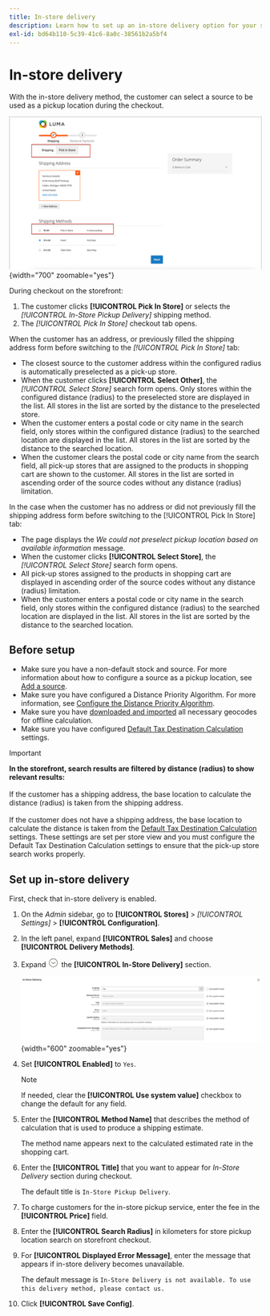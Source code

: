 ```yaml
---
title: In-store delivery
description: Learn how to set up an in-store delivery option for your store.
exl-id: bd64b110-5c39-41c6-8a0c-38561b2a5bf4
---
```

# In-store delivery

With the in-store delivery method, the customer can select a source to be used as a pickup location during the checkout.

![In-store Delivery Method at Checkout](./assets/luma-in-store-example.png){width="700" zoomable="yes"}

During checkout on the storefront:

1. The customer clicks **[!UICONTROL Pick In Store]** or selects the _[!UICONTROL In-Store Pickup Delivery]_ shipping method.
1. The _[!UICONTROL Pick In Store]_ checkout tab opens.

When the customer has an address, or previously filled the shipping address form before switching to the _[!UICONTROL Pick In Store]_ tab:

- The closest source to the customer address within the configured radius is automatically preselected as a pick-up store.
- When the customer clicks **[!UICONTROL Select Other]**, the _[!UICONTROL Select Store]_ search form opens. Only stores within the configured distance (radius) to the preselected store are displayed in the list. All stores in the list are sorted by the distance to the preselected store.
- When the customer enters a postal code or city name in the search field, only stores within the configured distance (radius) to the searched location are displayed in the list. All stores in the list are sorted by the distance to the searched location.
- When the customer clears the postal code or city name from the search field, all pick-up stores that are assigned to the products in shopping cart are shown to the customer. All stores in the list are sorted in ascending order of the source codes without any distance (radius) limitation.

In the case when the customer has no address or did not previously fill the shipping address form before switching to the [!UICONTROL Pick In Store] tab:
- The page displays the _We could not preselect pickup location based on available information_ message.
- When the customer clicks **[!UICONTROL Select Store]**, the _[!UICONTROL Select Store]_ search form opens.
- All pick-up stores assigned to the products in shopping cart are displayed in ascending order of the source codes without any distance (radius) limitation.
- When the customer enters a postal code or city name in the search field, only stores within the configured distance (radius) to the searched location are displayed in the list. All stores in the list are sorted by the distance to the searched location.

## Before setup

- Make sure you have a non-default stock and source. For more information about how to configure a source as a pickup location, see [Add a source](../inventory-management/sources-add.md).
- Make sure you have configured a Distance Priority Algorithm. For more information, see [Configure the Distance Priority Algorithm](../inventory-management/distance-priority-algorithm.md).
- Make sure you have [downloaded and imported](../inventory-management/cli.md#import-geocodes) all necessary geocodes for offline calculation.
- Make sure you have configured [Default Tax Destination Calculation](../configuration-reference/sales/tax.md#default-tax-destination-calculation) settings.

>[!IMPORTANT]
>
>**In the storefront, search results are filtered by distance (radius) to show relevant results:**<br><br>
>If the customer has a shipping address, the base location to calculate the distance (radius) is taken from the shipping address.<br><br>
>If the customer does not have a shipping address, the base location to calculate the distance is taken from the [Default Tax Destination Calculation](../configuration-reference/sales/tax.md#default-tax-destination-calculation) settings. These settings are set per store view and you must configure the Default Tax Destination Calculation settings to ensure that the pick-up store search works properly.

## Set up in-store delivery

First, check that in-store delivery is enabled.

1. On the _Admin_ sidebar, go to **[!UICONTROL Stores]** > _[!UICONTROL Settings]_ > **[!UICONTROL Configuration]**.

1. In the left panel, expand **[!UICONTROL Sales]** and choose **[!UICONTROL Delivery Methods]**.

1. Expand ![Expansion selector](../assets/icon-display-expand.png) the **[!UICONTROL In-Store Delivery]** section.

   ![In-store Delivery](../configuration-reference/sales/assets/delivery-methods-in-store-delivery.png){width="600" zoomable="yes"}

1. Set **[!UICONTROL Enabled]** to `Yes`.

   >[!NOTE]
   >
   >If needed, clear the **[!UICONTROL Use system value]** checkbox to change the default for any field.

1. Enter the **[!UICONTROL Method Name]** that describes the method of calculation that is used to produce a shipping estimate.

   The method name appears next to the calculated estimated rate in the shopping cart.

1. Enter the **[!UICONTROL Title]** that you want to appear for _In-Store Delivery_ section during checkout.

   The default title is `In-Store Pickup Delivery`.

1. To charge customers for the in-store pickup service, enter the fee in the **[!UICONTROL Price]** field.

1. Enter the **[!UICONTROL Search Radius]** in kilometers for store pickup location search on storefront checkout.

1. For **[!UICONTROL Displayed Error Message]**, enter the message that appears if in-store delivery becomes unavailable.

   The default message is `In-Store Delivery is not available. To use this delivery method, please contact us.`

1. Click **[!UICONTROL Save Config]**.
